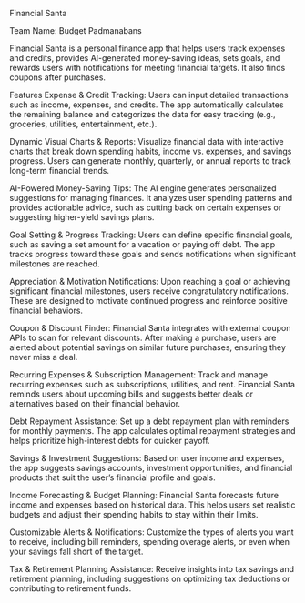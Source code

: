 Financial Santa

Team Name: Budget Padmanabans


Financial Santa is a personal finance app that helps users track expenses and credits, provides AI-generated money-saving ideas, sets goals, and rewards users with notifications for meeting financial targets. It also finds coupons after purchases.



Features
Expense & Credit Tracking:
Users can input detailed transactions such as income, expenses, and credits. The app automatically calculates the remaining balance and categorizes the data for easy tracking (e.g., groceries, utilities, entertainment, etc.).

Dynamic Visual Charts & Reports:
Visualize financial data with interactive charts that break down spending habits, income vs. expenses, and savings progress. Users can generate monthly, quarterly, or annual reports to track long-term financial trends.

AI-Powered Money-Saving Tips:
The AI engine generates personalized suggestions for managing finances. It analyzes user spending patterns and provides actionable advice, such as cutting back on certain expenses or suggesting higher-yield savings plans.

Goal Setting & Progress Tracking:
Users can define specific financial goals, such as saving a set amount for a vacation or paying off debt. The app tracks progress toward these goals and sends notifications when significant milestones are reached.

Appreciation & Motivation Notifications:
Upon reaching a goal or achieving significant financial milestones, users receive congratulatory notifications. These are designed to motivate continued progress and reinforce positive financial behaviors.

Coupon & Discount Finder:
Financial Santa integrates with external coupon APIs to scan for relevant discounts. After making a purchase, users are alerted about potential savings on similar future purchases, ensuring they never miss a deal.

Recurring Expenses & Subscription Management:
Track and manage recurring expenses such as subscriptions, utilities, and rent. Financial Santa reminds users about upcoming bills and suggests better deals or alternatives based on their financial behavior.

Debt Repayment Assistance:
Set up a debt repayment plan with reminders for monthly payments. The app calculates optimal repayment strategies and helps prioritize high-interest debts for quicker payoff.

Savings & Investment Suggestions:
Based on user income and expenses, the app suggests savings accounts, investment opportunities, and financial products that suit the user’s financial profile and goals.

Income Forecasting & Budget Planning:
Financial Santa forecasts future income and expenses based on historical data. This helps users set realistic budgets and adjust their spending habits to stay within their limits.

Customizable Alerts & Notifications:
Customize the types of alerts you want to receive, including bill reminders, spending overage alerts, or even when your savings fall short of the target.

Tax & Retirement Planning Assistance:
Receive insights into tax savings and retirement planning, including suggestions on optimizing tax deductions or contributing to retirement funds.
